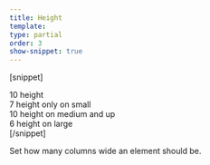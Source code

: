 ```yaml
---
title: Height
template:
type: partial
order: 3
show-snippet: true
---
```

[snippet]
<div class="background--abbey height--8">
    10 height
</div>

<div class="background--iron-light height-sm--7">
    7 height only on small
</div>

<div class="background--abbey height-md--10">
    10 height on medium and up
</div>

<div class="background--iron-light height-lg--6">
    6 height on large
</div>
[/snippet]

Set how many columns wide an element should be. 

